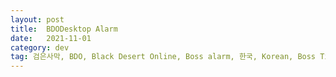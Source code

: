 ```yaml
---
layout: post
title:  BDODesktop Alarm
date:   2021-11-01
category: dev
tag: 검은사막, BDO, Black Desert Online, Boss alarm, 한국, Korean, Boss Timer, Timer, Boss, Black Desert, Alarm,
---
```




<br>
<a href="https://github.com/Bamtoliya/BDODESKTOPALARM-KOR-">
<br>